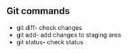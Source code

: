## Git commands

- git diff- check changes
- git add- add changes to staging area
- git status- check status